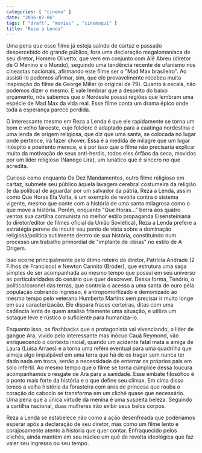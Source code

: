 ```yaml
---
categories: [ "cinema" ]
date: "2016-02-06"
tags: [ "draft", "movies" , "cinemaqui" ]
title: "Reza a Lenda"
---
```

Uma pena que esse filme já esteja saindo de cartaz e passado despercebido
do grande público, fora uma declaração megalomaníaca de seu diretor,
Homero Olivetto, que vem em conjunto com Alê Abreu (diretor de O Menino
e o Mundo), seguindo uma tendência recente de ufanismo nos cineastas
nacionais, afirmando este filme ser o "Mad Max brasileiro". Ao assisti-lo
podemos afirmar, sim, que ele provavelmente recebeu muita inspiração
do filme de George Miller (o original de 79). Quanto à escala, não
podemos dizer o mesmo. E vale lembrar que a despeito do baixo orçamento,
nós sabemos que o Nordeste possui regiões que lembram uma espécie
de Mad Max da vida real. Esse filme conta um drama épico onde toda a
esperança parece perdida.

O interessante mesmo em Reza a Lenda é que ele rapidamente se torna um
bom e velho faroeste, cujo folclore é adaptado para a caatinga nordestina
e uma lenda de origem religiosa, que diz que uma santa, se colocada no
lugar onde pertence, irá fazer chover. Essa é a medida de milagre que
um lugar inóspito e poeirento merece, e é por isso que o filme não
precisaria explicar muito da motivação de seus anti-heróis, todos
eles órfãos da seca, movidos por um líder religioso (Nanego Lira),
um lunático que é sincero no que acredita.

Curioso como enquanto Os Dez Mandamentos, outro filme religioso em cartaz,
submete seu público àquela lavagem cerebral costumeira da religião
(e da política) de aguardar por um salvador da pátria, Reza a Lenda,
assim como Que Horas Ela Volta, é um exemplo de revolta contra o sistema
vigente, mesmo que conte com a história de uma santa milagrosa como o
que move a história. Porém, enquanto "Que Horas..." berra aos quatro
ventos sua cartilha comunista no melhor estilo propaganda Eisensteiniana
(o diretor/editor de filmes oficial da União Soviética), Reza a
Lenda prefere a estratégia perene de incutir seu ponto de vista sobre
a dominação religiosa/política sutilmente dentro de sua história,
constituindo num processo um trabalho primordial de "implante de ideias"
no estilo de A Origem.

Isso ocorre principalmente pelo ótimo roteiro do diretor, Patrícia
Andrade (2 Filhos de Francisco) e Newton Cannito (Bróder), que estrutura
uma saga simples de ser acompanhada ao mesmo tempo que possui em seu
universo as particularidades do cenário que quer descrever. Dessa forma,
Tenório, o político/coronel das terras, que controla o acesso a uma
santa de ouro pela população cobrando ingresso, é antropomorfizado e
demonizado ao mesmo tempo pelo veterano Humberto Martins sem precisar
ir muito longe em sua caracterizacão. Ele dispara frases certeiras,
ditas com uma cadência lenta de quem analisa friamente uma situação,
e utiliza um sotaque leve e rústico o suficiente para humaniza-lo.

Enquanto isso, os flashbacks que o protagonista vai vivenciando, o líder
de gangue Ara, vivido pelo interessante mas inócuo Cauã Reymond, vão
enriquecendo o contexto inicial, quando um acidente fatal mata a amiga
de Laura (Luisa Arraes) e a torna uma refém eventual para uma quadrilha
que almeja algo impalpável em uma terra que há de os tragar sem nunca
ter dado nada em troca, senão a necessidade de enterrar os próprios
pais em solo infértil. Ao mesmo tempo que o filme se torna cúmplice
dessa loucura acompanhamos o resgate de Ara para a sanidade. Esse
embate filosófico é o ponto mais forte da história e o que define
seu clímax. Em cima disso temos a velha história da forasteira com
ares de princesa que rouba o coração do caboclo se transforma em um
clichê quase que necessário. Uma pena que a única virtude da menina
é uma suspeita beleza. Seguindo a cartilha nacional, duas mulheres
irão exibir seus belos corpos.

Reza a Lenda se estabelece não como a ação desenfreada que poderíamos
esperar após a declaração de seu diretor, mas como um filme lento e
corajosamente atento à história que quer contar. Enfraquecido pelos
clichês, ainda mantém em seu núcleo um quê de revolta ideológica
que faz valer seu ingresso ou seu tempo.
